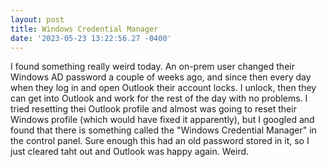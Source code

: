 ```yaml
--- 
layout: post 
title: Windows Credential Manager 
date: '2023-05-23 13:22:56.27 -0400' 
--- 
```

I found something really weird today. An on-prem user changed their Windows AD password a couple of weeks ago, 
and since then every day when they log in and open Outlook their account locks. I unlock, then they can get into 
Outlook and work for the rest of the day with no problems. I tried resetting thei Outlook profile and almost was 
going to reset their Windows profile (which would have fixed it apparently), but I googled and found that there 
is something called the "Windows Credential Manager" in the control panel. Sure enough this had an old password 
stored in it, so I just cleared taht out and Outlook was happy again. Weird. 
